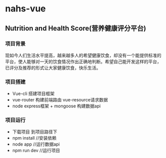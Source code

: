 # nahs-vue
## Nutrition and Health Score(营养健康评分平台)
### 项目背景
 现如今人们生活水平提高，越来越多人的希望健康饮食，却没有一个能提供标准的平台，使人能够对一天的饮食情况作出正确地判断。希望自己能开发这样的平台，已评分及推荐的形式让大家健康饮食，快乐生活。
### 项目搭建
* Vue-cli 搭建项目框架
* vue-router 构建前端路由 vue-resource请求数据 
* node express框架 + mongoose 构建数据api
### 项目运行
* 下载项目 到项目路径下
* npm install //安装依赖
* node app //运行数据api
* npm run dev //运行项目





